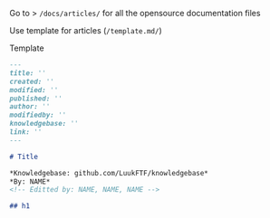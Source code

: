 Go to > `/docs/articles/` for all the opensource documentation files

Use template for articles (`/template.md/`)

Template

```md
---
title: ''
created: ''
modified: ''
published: ''
author: ''
modifiedby: ''
knowledgebase: ''
link: ''
---

# Title

*Knowledgebase: github.com/LuukFTF/knowledgebase*
*By: NAME*
<!-- Editted by: NAME, NAME, NAME -->

## h1
```